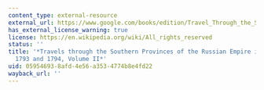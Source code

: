 ```yaml
---
content_type: external-resource
external_url: https://www.google.com/books/edition/Travel_Through_the_Southern_Provinces_of/KR9fAAAAcAAJ?hl=en&gbpv=1
has_external_license_warning: true
license: https://en.wikipedia.org/wiki/All_rights_reserved
status: ''
title: '*Travels through the Southern Provinces of the Russian Empire in the Years
  1793 and 1794, Volume II*'
uid: 05954693-8afd-4e56-a353-4774b8e4fd22
wayback_url: ''
---
```

